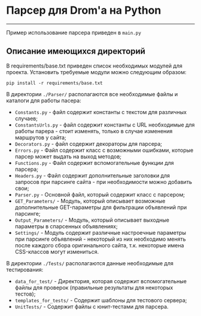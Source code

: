 # Парсер для Drom'a на Python

---

Пример использование парсера приведен в `main.py`

## Описание имеющихся директорий

В requirements/base.txt приведен список необходимых модулей для проекта. Установить требуемые модули можно следующим образом:

`pip install -r requirements/base.txt`

В директории `./Parser/` располагаются все необходимые файлы и каталоги для работы пасера:
   - `Constants.py` - файл содержит константы с текстом для различных случаев;
   - `ConstantsUrls.py` - файл содержит константы с URL необходимые для работы парера - стоит изменять, только в случае изменения маршрутов у сайта;
   - `Decorators.py` - файл содержит декораторы для парсера;
   - `Errors.py` - Файл содержит класс с возможными ошибками, которые парсер может выдать на выход методов;
   - `Functions.py` - Файл содержит вспомогательные функции для парсера;
   - `Headers.py` - Файл содержит дополнительные заголовки для запросов при парсинге сайта - при необходимости можно добавить свои;
   - `Parser.py` - Основной файл, который содержит класс с парсером;
   - `GET_Parameters/` - Модуль, который описывает возможные дополнительные GET-параметры для фильтрации объявлений при парсинге;
   - `Output_Parameters/` - Модуль, который описывает выходные параметры в спарсенных объявлениях;
   - `Settings/` - Модуль содержит различные настроечные параметры при парсинге объявлений - некоторый из них необходимо менять после каждого сбора оригинального сайта, т.к. некоторые имена CSS-классов могут измениться.

В директории `./Tests/` располагаются данные необходимые для тестирования:
   - `data_for_test/` - Директория, которая содержит вспомогательные файлы для проверок (правильные результаты для некоторых тестов);
   - `templates_for_tests/` - Содержит шаблоны для тестового сервера;
   - `UnitTests/` - Содержит файлы с юнит-тестами для парсера.